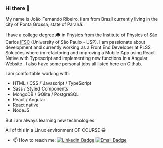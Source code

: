 ### Hi there 👋

My name is João Fernando Ribeiro, i am from Brazil currently living in the city of Ponta Grossa, state of Paraná.  

I have a college degree 🎓 in Physics from the Institute of Physics of São Carlos [IFSC](https://www2.ifsc.usp.br/portal-ifsc/ "IFSC") (University of São Paulo - USP). I am passionate about development and currently working as a Front End Developer at PLSS Soluções where im refactoring and improving a Mobile App using React Native with Typescript and implementing new functions in a Angular Website . I also have some personal jobs all listed here on Github.

I am comfortable working with:
* HTML / CSS / Javascript / TypeScript
* Sass / Styled Components
* MongoDB / SQlite / PostgreSQL
* React / Angular
* React native 
* NodeJS

But i am always learning new technologies. 

All of this in a Linux environment OF COURSE 😀 

  
- 📫 How to reach me:  [![Linkedin Badge](https://img.shields.io/badge/-LinkedIn-blue?style=flat-square&logo=Linkedin&logoColor=white&link=https://www.linkedin.com/in/joaofernandorib)](https://www.linkedin.com/in/joaofernandorib)  [![Email Badge](https://img.shields.io/badge/alumni.usp-contact_me-blueviolet?link=mailto:joao.amorim@alumni.usp.br?style=flat&logo=appveyo)](mailto:joao.amorim@alumni.usp.br)
